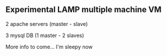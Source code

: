 ## Experimental LAMP multiple machine VM
2 apache servers (master - slave)

3 mysql DB (1 master - 2 slaves)

More info to come... I'm sleepy now
